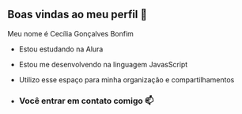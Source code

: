 ## Boas vindas ao meu perfil 💙

Meu nome é Cecília Gonçalves Bonfim

- Estou estudando na Alura
- Estou me desenvolvendo na linguagem JavasScript
- Utilizo esse espaço para minha organização e compartilhamentos

- ### Você entrar em contato comigo 📫
